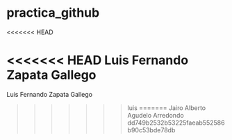 # practica_github

<<<<<<< HEAD

<<<<<<< HEAD
Luis Fernando Zapata Gallego
=======


Luis Fernando Zapata Gallego 
>>>>>>> luis
=======
Jairo Alberto Agudelo Arredondo
>>>>>>> dd749b2532b53225faeab552586b90c53bde78db
